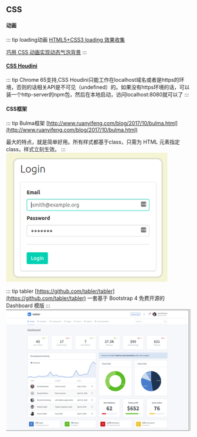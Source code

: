 ## CSS

#### 动画
::: tip loading动画
[HTML5+CSS3 loading 效果收集](https://www.qianduan.net/free-html5-css3-loaders-preloaders/)

[巧用 CSS 动画实现动态气泡背景](https://juejin.im/post/5a903b706fb9a06336116935)
:::

#### [CSS Houdini](https://juejin.im/post/5adc091b51882567105f5586)
::: tip
Chrome 65支持,CSS Houdini只能工作在localhost域名或者是https的环境，否则的话相关API是不可见（undefined）的。如果没有https环境的话，可以装一个http-server的npm包，然后在本地启动，访问localhost:8080就可以了
:::

#### CSS框架
::: tip Bulma框架
 [http://www.ruanyifeng.com/blog/2017/10/bulma.html](http://www.ruanyifeng.com/blog/2017/10/bulma.html)

最大的特点，就是简单好用。所有样式都基于class，只需为 HTML 元素指定class，样式立刻生效。
:::
![Bulma](./bulma.png)

::: tip tabler
[https://github.com/tabler/tabler](https://github.com/tabler/tabler)
一套基于 Bootstrap 4 免费开源的 Dashboard 模版
:::
![tabler](./tabler.png)




